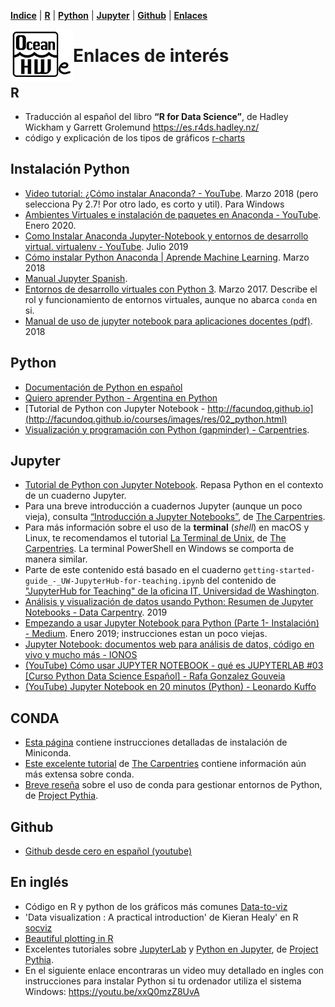 <p align="left">
<strong><a href="Indice.md">Indice</a></strong>
|
<strong><a href="Intro-a-R/R.md">R</a></strong>
|
<strong><a href="Intro-a-Python/Python.md">Python</a></strong>
|
<strong><a href="Intro-a-Jupyter/Jupyter.md">Jupyter</a></strong>
|
<strong><a href="Intro-a-github/Github.md">Github</a></strong>
|
<strong><a href="enlaces.md">Enlaces</a></strong>
</p>


<img     style="float: left;" src="OHWe.png" width="100"> 

# Enlaces de interés

## R
- Traducción al español del libro  **“R for Data Science”**, de Hadley Wickham y Garrett Grolemund https://es.r4ds.hadley.nz/
- código y explicación de los tipos de gráficos [r-charts](https://r-charts.com/es/)

##  Instalación Python
- [​Video tutorial: ¿Cómo instalar Anaconda? - YouTube](https://www.youtube.com/watch?v=z4oJh-ZCB7U). Marzo 2018 (pero selecciona Py 2.7! Por otro lado, es corto y util). Para Windows
- [Ambientes Virtuales e instalación de paquetes en Anaconda - YouTube](https://www.youtube.com/watch?v=w0griS9S6rc). Enero 2020. 
- [Como Instalar Anaconda Jupyter-Notebook y entornos de desarrollo virtual. virtualenv - YouTube](https://www.youtube.com/watch?v=2-kJ8Ge96jY). Julio 2019
- [Cómo instalar Python Anaconda | Aprende Machine Learning](https://www.aprendemachinelearning.com/instalar-ambiente-de-desarrollo-python-anaconda-para-aprendizaje-automatico/). Marzo 2018
- [Manual Jupyter Spanish](https://usermanual.wiki/Document/ManualJupyterSpanish.540297952). 
- [Entornos de desarrollo virtuales con Python 3](https://openwebinars.net/blog/entornos-de-desarrollo-virtuales-con-python3/). Marzo 2017. Describe el rol y funcionamiento de entornos virtuales, aunque no abarca `conda` en si.
- [Manual de uso de jupyter notebook para aplicaciones docentes (pdf)](https://usermanual.wiki/Document/ManualJupyterSpanish.540297952). 2018

## Python
- [Documentación de Python en español](https://docs.python.org/es/3/tutorial/)
- [Quiero aprender Python - Argentina en Python](https://argentinaenpython.com/quiero-aprender-python/)
- [Tutorial de Python con Jupyter Notebook - http://facundoq.github.io](http://facundoq.github.io/courses/images/res/02_python.html)
- [Visualización y programación con Python (gapminder) - Carpentries](https://carpentries-i18n.github.io/python-novice-gapminder/es/). 
## Jupyter
- [Tutorial de Python con Jupyter Notebook](http://facundoq.github.io/courses/images/res/02_python.html). Repasa Python en el contexto de un cuaderno Jupyter.
- Para una breve introducción a cuadernos Jupyter (aunque un poco vieja), consulta [“Introducción a Jupyter Notebooks”](https://datacarpentry.org/python-ecology-lesson-es/jupyter_notebooks/index.html), de [The Carpentries](https://carpentries.org).
- Para más información sobre el uso de la **terminal** (*shell*) en macOS y Linux, te recomendamos el tutorial [La Terminal de Unix](https://swcarpentry.github.io/shell-novice-es/), de [The Carpentries](https://carpentries.org). La terminal PowerShell en Windows se comporta de manera similar.
- Parte de este contenido está basado en el cuaderno `getting-started-guide_-_UW-JupyterHub-for-teaching.ipynb` del contenido de ["JupyterHub for Teaching" de la oficina IT, Universidad de Washington](https://itconnect.uw.edu/tools-services-support/teaching-learning/jupyterhub-for-teaching/quickstart-tutorial/).
- [Análisis y visualización de datos usando Python: Resumen de Jupyter Notebooks - Data Carpentry](https://datacarpentry.org/python-ecology-lesson-es/jupyter_notebooks/). 2019
- [Empezando a usar Jupyter Notebook para Python (Parte 1- Instalación) - Medium](https://medium.com/saturdays-ai/empezando-a-usar-jupyter-notebook-para-python-parte-1-instalaci%C3%B3n-94e97b4c5f37). Enero 2019; instrucciones estan un poco viejas.
- [Jupyter Notebook: documentos web para análisis de datos, código en vivo y mucho más - IONOS](https://www.ionos.es/digitalguide/paginas-web/desarrollo-web/jupyter-notebook/)
- [(YouTube) Cómo usar JUPYTER NOTEBOOK - qué es JUPYTERLAB #03 [Curso Python Data Science Español] - Rafa Gonzalez Gouveia](https://www.youtube.com/watch?v=CwbMaSkKDZg)
- [(YouTube) Jupyter Notebook en 20 minutos (Python) - Leonardo Kuffo](https://www.youtube.com/watch?v=6Vr9ZUntCyE)

## CONDA
- [Esta página](https://conda.io/projects/conda/en/latest/user-guide/install/index.html) contiene instrucciones detalladas de instalación de Miniconda.
- [Este excelente tutorial](https://carpentries-incubator.github.io/introduction-to-conda-for-data-scientists/) de [The Carpentries](https://carpentries.org) contiene información aún más extensa sobre conda.
- [Breve reseña](https://foundations.projectpythia.org/foundations/conda.html) sobre el uso de conda para gestionar entornos de Python, de [Project Pythia](https://projectpythia.org/).

## Github
- [Github desde cero en español (youtube)](https://www.youtube.com/watch?v=PW_A-lOpVV0)

## En inglés
- Código en R y python de los gráficos más comunes [Data-to-viz](https://www.data-to-viz.com/)
- 'Data visualization : A practical introduction' de Kieran Healy' en R [socviz](https://socviz.co) 
- [Beautiful plotting in R](https://www.cedricscherer.com/2019/08/05/a-ggplot2-tutorial-for-beautiful-plotting-in-r/) 
- Excelentes tutoriales sobre [JupyterLab](https://foundations.projectpythia.org/foundations/jupyterlab.html) y [Python en Jupyter](https://foundations.projectpythia.org/foundations/jupyter.html), de [Project Pythia](https://projectpythia.org/).
- En el siguiente enlace encontraras un video muy detallado en ingles con instrucciones para instalar Python si tu ordenador utiliza el sistema Windows: https://youtu.be/xxQ0mzZ8UvA

